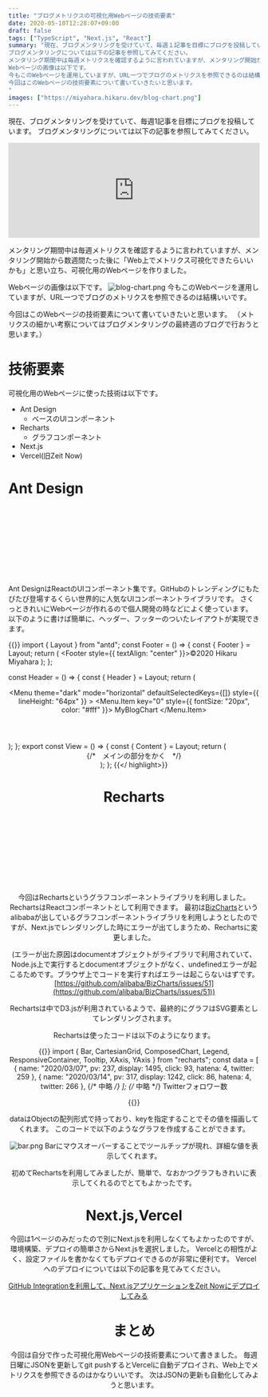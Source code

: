 ```yaml
---
title: "ブログメトリクスの可視化用Webページの技術要素"
date: 2020-05-10T12:28:07+09:00
draft: false
tags: ["TypeScript", "Next.js", "React"]
summary: "現在、ブログメンタリングを受けていて、毎週１記事を目標にブログを投稿しています。
ブログメンタリングについては以下の記事を参照してみてください。
メンタリング期間中は毎週メトリクスを確認するように言われていますが、メンタリング開始から数週間たった後に「Web上でメトリクス可視化できたらいいかも」と思い立ち、可視化用のWebページを作りました。
Webページの画像は以下です。
今もこのWebページを運用していますが、URL一つでブログのメトリクスを参照できるのは結構いいです。
今回はこのWebページの技術要素について書いていきたいと思います。
"
images: ["https://miyahara.hikaru.dev/blog-chart.png"]
---
```


現在、ブログメンタリングを受けていて、毎週1記事を目標にブログを投稿しています。
ブログメンタリングについては以下の記事を参照してみてください。
<iframe src="https://hatenablog-parts.com/embed?url=https%3A%2F%2Fkakakakakku.hatenablog.com%2Fentry%2F2019%2F06%2F24%2F070816" style="border: 0; width: 100%; height: 190px;" allowfullscreen scrolling="no"></iframe>

メンタリング期間中は毎週メトリクスを確認するように言われていますが、メンタリング開始から数週間たった後に「Web上でメトリクス可視化できたらいいかも」と思い立ち、可視化用のWebページを作りました。

Webページの画像は以下です。
![blog-chart.png](../../blog-chart.png)
今もこのWebページを運用していますが、URL一つでブログのメトリクスを参照できるのは結構いいです。

今回はこのWebページの技術要素について書いていきたいと思います。
（メトリクスの細かい考察についてはブログメンタリングの最終週のブログで行おうと思います。）

# 技術要素
可視化用のWebページに使った技術は以下です。

- Ant Design
    - ベースのUIコンポーネント
- Recharts
    - グラフコンポーネント
- Next.js
- Vercel(旧Zeit Now)

# Ant Design

<div class="iframely-embed"><div class="iframely-responsive" style="height: 140px; padding-bottom: 0;"><a href="https://ant.design/" data-iframely-url="//cdn.iframe.ly/api/iframe?url=https%3A%2F%2Fant.design%2F&amp;key=f4138e99a45b7791c13d064a4bd791ea"></a></div></div><script async src="//cdn.iframe.ly/embed.js" charset="utf-8"></script>


Ant DesignはReactのUIコンポーネント集です。GitHubのトレンディングにもたびたび登場するくらい世界的に人気なUIコンポーネントライブラリです。
さくっときれいにWebページが作れるので個人開発の時などによく使っています。
以下のように書けば簡単に、ヘッダー、フッターのついたレイアウトが実現できます。

{{<highlight React>}}
import { Layout } from "antd";
const Footer = () => {
  const { Footer } = Layout;
  return (
    <Footer style={{ textAlign: "center" }}>©︎2020 Hikaru Miyahara</Footer>
  );
};

const Header = () => {
  const { Header } = Layout;
  return (
    <Header>
      <Menu
        theme="dark"
        mode="horizontal"
        defaultSelectedKeys={[]}
        style={{ lineHeight: "64px" }}
      >
        <Menu.Item key="0" style={{ fontSize: "20px", color: "#fff" }}>
          MyBlogChart
        </Menu.Item>
      </Menu>
    </Header>
  );
};
export const View = () => {
  const { Content } = Layout;
  return (
    <Layout>
      <Header />
      <Content>
      {/*　メインの部分をかく　*/}    
      </Content>
      <Footer />
    </Layout>
  );
};
{{</ highlight>}}

# Recharts

<div class="iframely-embed"><div class="iframely-responsive" style="height: 140px; padding-bottom: 0;"><a href="https://github.com/recharts/recharts" data-iframely-url="//cdn.iframe.ly/api/iframe?url=https%3A%2F%2Fgithub.com%2Frecharts%2Frecharts&amp;key=f4138e99a45b7791c13d064a4bd791ea"></a></div></div><script async src="//cdn.iframe.ly/embed.js" charset="utf-8"></script>


今回はRechartsというグラフコンポーネントライブラリを利用しました。RechartsはReactコンポーネントとして利用できます。
最初は[BizCharts](https://github.com/alibaba/BizCharts)というalibabaが出しているグラフコンポーネントライブラリを利用しようとしたのですが、Next.jsでレンダリングした時にエラーが出てしまうため、Rechartsに変更しました。

(エラーが出た原因はdocumentオブジェクトがライブラリで利用されていて、Node.js上で実行するとdocumentオブジェクトがなく、undefinedエラーが起こるためです。ブラウザ上でコードを実行すればエラーは起こらないはずです。[https://github.com/alibaba/BizCharts/issues/51](https://github.com/alibaba/BizCharts/issues/51))

Rechartsは中でD3.jsが利用されているようで、最終的にグラフはSVG要素としてレンダリングされます。

Rechartsは使ったコードは以下のようになります。

{{<highlight React>}}
import {
  Bar,
  CartesianGrid,
  ComposedChart,
  Legend,
  ResponsiveContainer,
  Tooltip,
  XAxis,
  YAxis
} from "recharts";
const data = [
  {
    name: "2020/03/07",
    pv: 237,
    display: 1495,
    click: 93,
    hatena: 4,
    twitter: 259
  },
  {
    name: "2020/03/14",
    pv: 317,
    display: 1242,
    click: 86,
    hatena: 4,
    twitter: 266
  },
  {/* 中略 */}
];
{/* 中略 */}
Twitterフォロワー数
<div style={styles.chartDiv}>
    <ResponsiveContainer width="100%" height={graphHeight}>
        <ComposedChart className="container" data={data}>
            <CartesianGrid strokeDasharray="3 3" />
            <XAxis dataKey="name" />
             <YAxis />
            <Tooltip />
            <Legend />
            <Bar
                dataKey="twitter"
                fill="#2196f3"
                barSize={barSize}
            />
        </ComposedChart>
    </ResponsiveContainer>
</div>
{{</highlight>}}

dataはObjectの配列形式で持っており、keyを指定することでその値を描画してくれます。
このコードで以下のようなグラフを作成することができます。

![bar.png](../../bar.png)
Barにマウスオーバーすることでツールチップが現れ、詳細な値を表示してくれます。

初めてRechartsを利用してみましたが、簡単で、なおかつグラフもきれいに表示してくれるのでとてもよかったです。

# Next.js,Vercel

今回は1ページのみだったので別にNext.jsを利用しなくてもよかったのですが、環境構築、デプロイの簡単さからNext.jsを選択しました。
Vercelとの相性がよく、設定ファイルを書かなくてもデプロイできるのが非常に便利です。
Vercelへのデプロイについては以下の記事を見てみてください。

[GitHub Integrationを利用して、Next.jsアプリケーションをZeit Nowにデプロイしてみる](https://miyahara.hikaru.dev/posts/20200326/)


# まとめ

今回は自分で作った可視化用Webページの技術要素について書きました。
毎週日曜にJSONを更新してgit pushするとVercelに自動デプロイされ、Web上でメトリクスを参照できるのはかなりいいです。
次はJSONの更新も自動化してみようと思います。

